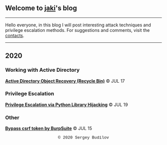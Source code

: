 ## Welcome to [jaki](about.md)'s blog
---

Hello everyone, in this blog I will post interesting attack techniques and privilege escalation methods. For suggestions and comments, visit the [contacts](about.md).

---

## 2020

### Working with Active Directory
**[Active Directory Object Recovery (Recycle Bin)](ad-recycle-bin.md)** &copy; JUL 17

### Privilege Escalation
**[Privilege Escalation via Python Library Hijacking](python_lib_hijacking.md)** &copy; JUL 19

### Other
**[Bypass csrf token by BurpSuite](csfr-bypass-burpsuite.md)** &copy; JUL 15

<style type="text/css">
 .block1 { 
  font-family: Lucida Console, Courier, monospace;
  font-size: small;
  text-align: center;
   } 
</style>
<div class="block1">&copy; 2020 Sergey Budilov</div>